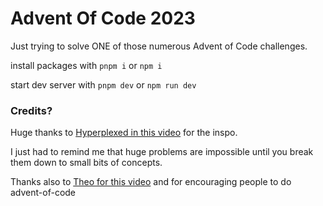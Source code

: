 # Advent Of Code 2023

Just trying to solve ONE of those numerous Advent of Code challenges.

install packages with `pnpm i` or `npm i`

start dev server with `pnpm dev` or `npm run dev`

### Credits?

Huge thanks to [Hyperplexed in this video](https://youtu.be/G9207EJySaA?si=aM-FxiBY6gzv_z4X) for the inspo.

I just had to remind me that huge problems are impossible until you break them down to small bits of concepts.

Thanks also to [Theo for this video](https://youtu.be/ddLbE9aGHno?si=YDxlVDK0rOeTU_XK) and for encouraging people to do advent-of-code
